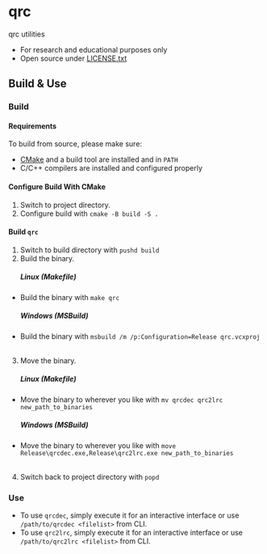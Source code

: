 # qrc
qrc utilities
- For research and educational purposes only
- Open source under [LICENSE.txt]

## Build & Use

### Build

#### Requirements
To build from source, please make sure:
- [CMake] and a build tool are installed and in `PATH`
- C/C++ compilers are installed and configured properly
#### Configure Build With CMake
1. Switch to project directory.
2. Configure build with `cmake -B build -S .`
#### Build `qrc`
1. Switch to build directory with `pushd build`
2. Build the binary.
	##### Linux (Makefile)
- Build the binary with `make qrc`
	##### Windows (MSBuild)
- Build the binary with `msbuild /m /p:Configuration=Release qrc.vcxproj`
<br><br>
3. Move the binary.
	##### Linux (Makefile)
- Move the binary to wherever you like with `mv qrcdec qrc2lrc new_path_to_binaries`
	##### Windows (MSBuild)
- Move the binary to wherever you like with `move Release\qrcdec.exe,Release\qrc2lrc.exe new_path_to_binaries`
<br><br>
4. Switch back to project directory with `popd`

### Use

- To use `qrcdec`, simply execute it for an interactive interface or use `/path/to/qrcdec <filelist>` from CLI.
- To use `qrc2lrc`, simply execute it for an interactive interface or use `/path/to/qrc2lrc <filelist>` from CLI.

[LICENSE.txt]: https://www.apache.org/licenses/LICENSE-2.0.txt
[CMake]: https://cmake.org/download/
